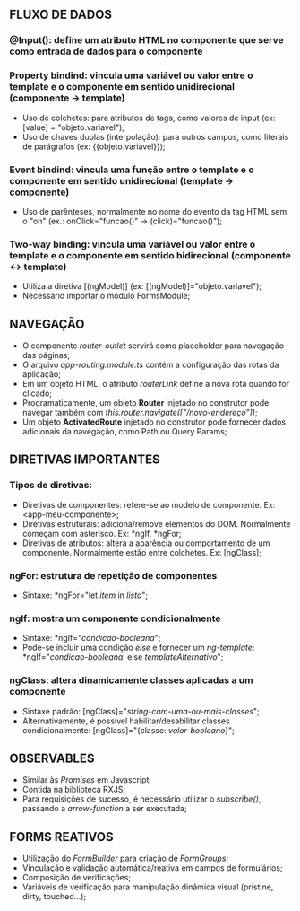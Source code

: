 ## FLUXO DE DADOS

### @Input(): define um atributo HTML no componente que serve como entrada de dados para o componente

### Property bindind: vincula uma variável ou valor entre o template e o componente em sentido unidirecional (componente -> template)
- Uso de colchetes: para atributos de tags, como valores de input (ex: \[value\] = "objeto.variavel");
- Uso de chaves duplas (interpolação): para outros campos, como literais de parágrafos (ex: {{objeto.variavel}});

### Event bindind: vincula uma função entre o template e o componente em sentido unidirecional (template -> componente)
- Uso de parênteses, normalmente no nome do evento da tag HTML sem o "on" (ex.: onClick="funcao()" -> (click)="funcao()");

### Two-way binding: vincula uma variável ou valor entre o template e o componente em sentido bidirecional (componente <-> template)
- Utiliza a diretiva [\(ngModel\)] (ex: [\(ngModel\)]="objeto.variavel");
- Necessário importar o módulo FormsModule;


## NAVEGAÇÃO

- O componente _router-outlet_ servirá como placeholder para navegação das páginas;
- O arquivo _app-routing.module.ts_ contém a configuração das rotas da aplicação;
- Em um objeto HTML, o atributo _routerLink_ define a nova rota quando for clicado;
- Programaticamente, um objeto **Router** injetado no construtor pode navegar também com _this.router.navigate(\["/novo-endereço"\])_;
- Um objeto **ActivatedRoute** injetado no construtor pode fornecer dados adicionais da navegação, como Path ou Query Params;


## DIRETIVAS IMPORTANTES

### Tipos de diretivas:
- Diretivas de componentes: refere-se ao modelo de componente. Ex: \<app-meu-componente\>;
- Diretivas estruturais: adiciona/remove elementos do DOM. Normalmente começam com asterisco. Ex: *ngIf, *ngFor;
- Diretivas de atributos: altera a aparência ou comportamento de um componente. Normalmente estão entre colchetes. Ex: \[ngClass\];

### ngFor: estrutura de repetição de componentes
- Sintaxe: *ngFor="let _item_ in _lista_";

### ngIf: mostra um componente condicionalmente
- Sintaxe: *ngIf="_condicao-booleana_";
- Pode-se incluir uma condição _else_ e fornecer um _ng-template_: *ngIf="_condicao-booleana_, else _templateAlternativo_";

### ngClass: altera dinamicamente classes aplicadas a um componente
- Sintaxe padrão: \[ngClass\]="_string-com-uma-ou-mais-classes_";
- Alternativamente, é possível habilitar/desabilitar classes condicionalmente: \[ngClass\]="{classe: _valor-booleano_}";


## OBSERVABLES

- Similar às _Promises_ em Javascript;
- Contida na biblioteca RXJS;
- Para requisições de sucesso, é necessário utilizar o _subscribe()_, passando a _arrow-function_ a ser executada;


## FORMS REATIVOS

- Utilização do _FormBuilder_ para criação de _FormGroups_;
- Vinculação e validação automática/reativa em campos de formulários;
- Composição de verificações;
- Variáveis de verificação para manipulação dinâmica visual (pristine, dirty, touched...);
